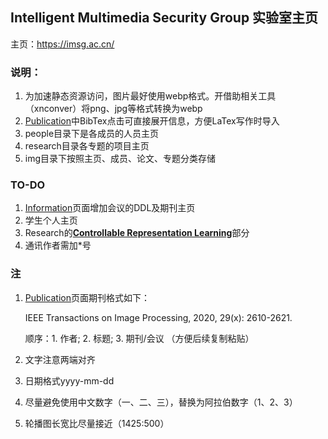 ## Intelligent Multimedia Security Group 实验室主页

主页：<https://imsg.ac.cn/>

### 说明：

1. 为加速静态资源访问，图片最好使用webp格式。开借助相关工具（xnconver）将png、jpg等格式转换为webp
2. [Publication](<https://imsg.ac.cn/publication.html>)中BibTex点击可直接展开信息，方便LaTex写作时导入
3. people目录下是各成员的人员主页
4. research目录各专题的项目主页
5. img目录下按照主页、成员、论文、专题分类存储

### TO-DO

1. [Information](<https://imsg.ac.cn/info.html>)页面增加会议的DDL及期刊主页
3. 学生个人主页
4. Research的[**Controllable Representation Learning**](http://192.168.1.2:81/research/conlearning.html)部分
6. 通讯作者需加*号



### 注

1. [Publication](<https://imsg.ac.cn/publication.html>)页面期刊格式如下：

   IEEE Transactions on Image Processing, 2020, 29(x): 2610-2621.

   顺序：1. 作者; 2. 标题; 3. 期刊/会议 （方便后续复制粘贴）

2. 文字注意两端对齐

3. 日期格式yyyy-mm-dd

4. 尽量避免使用中文数字（一、二、三），替换为阿拉伯数字（1、2、3）

5. 轮播图长宽比尽量接近（1425:500）